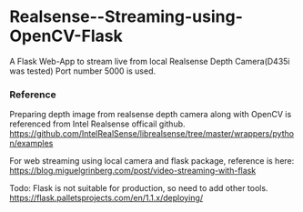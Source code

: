 # Realsense--Streaming-using-OpenCV-Flask
A Flask Web-App to stream live from local Realsense Depth Camera(D435i was tested)
Port number 5000 is used.

### Reference
Preparing depth image from realsense depth camera along with OpenCV is referenced from Intel Realsense officail github.
https://github.com/IntelRealSense/librealsense/tree/master/wrappers/python/examples

For web streaming using local camera and flask package, reference is here:
https://blog.miguelgrinberg.com/post/video-streaming-with-flask

Todo: Flask is not suitable for production, so need to add other tools.
https://flask.palletsprojects.com/en/1.1.x/deploying/
